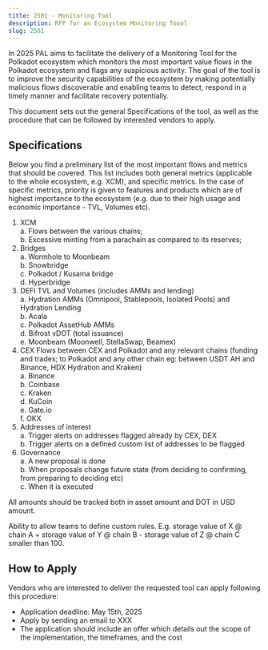 ```yaml
---
title: 2501 - Monitoring Tool
description: RFP for an Ecosystem Monitoring Toool
slug: 2501
---
```


In 2025 PAL aims to facilitate the delivery of a Monitoring Tool for the Polkadot ecosystem which monitors the most important value flows in the Polkadot ecosystem and flags any suspicious activity. The goal of the tool is to improve the security capabilities of the ecosystem by making potentially malicious flows discoverable and enabling teams to detect, respond in a timely manner and facilitate recovery potentially.

This document sets out the general Specifications of the tool, as well as the procedure that can be followed by interested vendors to apply.

## Specifications
Below you find a preliminary list of the most important flows and metrics that should be covered. This list includes both general metrics (applicable to the whole ecosystem, e.g. XCM), and specific metrics. In the case of specific metrics, priority is given to features and products which are of highest importance to the ecosystem (e.g. due to their high usage and economic importance - TVL, Volumes etc).

1. XCM  
    a. Flows between the various chains;  
    b. Excessive minting from a parachain as compared to its reserves;
2. Bridges  
    a. Wormhole to Moonbeam  
    b. Snowbridge  
    c. Polkadot / Kusama bridge  
    d. Hyperbridge  
3. DEFI TVL and Volumes (includes AMMs and lending)  
    a. Hydration AMMs (Omnipool, Stablepools, Isolated Pools) and Hydration Lending  
    b. Acala  
    c. Polkadot AssetHub AMMs  
    d. Bifrost vDOT (total issuance)  
    e. Moonbeam (Moonwell, StellaSwap, Beamex)  
4. CEX Flows between CEX and Polkadot and any relevant chains (funding and trades; to Polkadot and any other chain eg: between USDT AH and Binance, HDX Hydration and Kraken)  
    a. Binance  
    b. Coinbase  
    c. Kraken  
    d. KuCoin  
    e. Gate.io  
    f. OKX  
5. Addresses of interest    
    a. Trigger alerts on addresses flagged already by CEX, DEX  
    b. Trigger alerts on a defined custom list of addresses to be flagged  
6. Governance  
    a. A new proposal is done  
    b. When proposals change future state (from deciding to confirming, from preparing to deciding etc)  
    c. When it is executed  

All amounts should be tracked both in asset amount and DOT in USD amount.

Ability to allow teams to define custom rules. E.g. storage value of X @ chain A + storage value of Y @ chain B - storage value of Z @ chain C smaller than 100.

## How to Apply
Vendors who are interested to deliver the requested tool can apply following this procedure:
* Application deadline: May 15th, 2025  
* Apply by sending an email to XXX  
* The application should include an offer which details out the scope of the implementation, the timeframes, and the cost  
